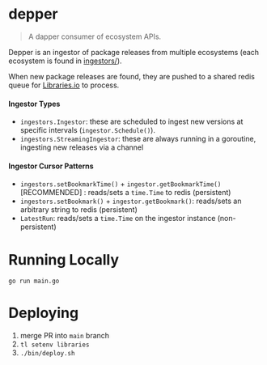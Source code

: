 # depper

> A dapper consumer of ecosystem APIs.

Depper is an ingestor of package releases from multiple ecosystems (each ecosystem is found in [ingestors/](ingestors/)).

When new package releases are found, they are pushed to a shared redis queue for [Libraries.io](https://libraries.io) to process.

#### Ingestor Types

* `ingestors.Ingestor`: these are scheduled to ingest new versions at specific intervals (`ingestor.Schedule()`).
* `ingestors.StreamingIngestor`: these are always running in a goroutine, ingesting new releases via a channel

#### Ingestor Cursor Patterns

* `ingestors.setBookmarkTime()` + `ingestor.getBookmarkTime()` [RECOMMENDED] : reads/sets a `time.Time` to redis (persistent)
* `ingestors.setBookmark()` + `ingestor.getBookmark()`: reads/sets an arbitrary string to redis (persistent)
* `LatestRun`: reads/sets a `time.Time` on the ingestor instance (non-persistent)

# Running Locally

`go run main.go`

# Deploying

1) merge PR into `main` branch
2) `tl setenv libraries`
3) `./bin/deploy.sh`
